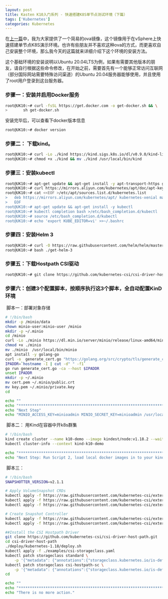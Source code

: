 ```yaml
---
layout: post
title: Kasten K10入门系列 - 快速搭建K8S单节点测试环境（下篇）
tags: ['Kubernetes']
categories: Kubernetes
---
```


在[上一篇](https://blog.backupnext.cloud/_posts/2020-12-07-Setting-up-quick-demo-for-K10-01/)中，我为大家提供了一个简易的ova镜像，这个镜像用于在vSphere上快速搭建单节点K8S演示环境。也许有些朋友并不喜欢这种ova的方式，而更喜欢自己安装整个环境，那么我今天的这篇就来详细介绍下这个环境的安装方法。

这个基础环境的安装说明以Ubuntu 20.04LTS为例，如果有需要其他版本的朋友，请自行根据这些命令修改，在开始之前，需要首先有一个能够正常访问互联网（部分国际网站需要特殊访问渠道）的Ubuntu 20.04服务器能够使用，并且使用了root用户登录到这台服务器。

### 步骤一：安装并启用Docker服务

```bash
root@UK10:~# curl -fsSL https://get.docker.com -o get-docker.sh && \
>		sh get-docker.sh
```

安装完毕后，可以查看下docker版本信息

```bash
root@UK10:~# docker version
```

### 步骤二： 下载kind。

```bash
root@UK10:~# curl -Lo ./kind https://kind.sigs.k8s.io/dl/v0.9.0/kind-linux-amd64
root@UK10:~# chmod +x ./kind && mv ./kind /usr/local/bin/kind
```

### 步骤三：安装kubectl

```bash
root@UK10:~# apt-get update && apt-get install -y apt-transport-https gnupg2
root@UK10:~# curl https://mirrors.aliyun.com/kubernetes/apt/doc/apt-key.gpg | apt-key add -
root@UK10:~# cat <<EOF >/etc/apt/sources.list.d/kubernetes.list
>	deb https://mirrors.aliyun.com/kubernetes/apt/ kubernetes-xenial main
>	EOF
root@UK10:~# apt-get update && apt-get install -y kubectl
root@UK10:~# kubectl completion bash >/etc/bash_completion.d/kubectl
root@UK10:~# source /etc/bash_completion.d/kubectl
root@UK10:~# echo 'export KUBE_EDITOR=vi' >>~/.bashrc
```

### 步骤四：安装Helm 3

```bash
root@UK10:~# curl -O https://raw.githubusercontent.com/helm/helm/master/scripts/get-helm-3
root@UK10:~# bash ./get-helm-3
```

### 步骤五：下载Hostpath CSI驱动

```bash
root@UK10:~# git clone https://github.com/kubernetes-csi/csi-driver-host-path.git
```

### 步骤六：创建3个配置脚本，按顺序执行这3个脚本，全自动配置KinD环境

​		脚本一：部署对象存储

```bash
# !/bin/bash
mkdir -p /minio/data
chown minio-user:minio-user /minio
mkdir -p ~/.minio
cd /minio
curl -Lo ./minio https://dl.min.io/server/minio/release/linux-amd64/minio
chmod +x ./minio 
mv ./minio  /usr/local/bin/minio
apt install -y golang-go
curl -o  generate_cert.go "https://golang.org/src/crypto/tls/generate_cert.go?m=text"
IPADDR=`hostname -I | cut -d" " -f1`
go run generate_cert.go -ca --host $IPADDR
unset IPADDR
mkdir -p ~/.minio
mv cert.pem ~/.minio/public.crt
mv key.pem ~/.minio/private.key
cd

echo ""
echo "*************************************************************************************"
echo "Next Step"
echo "MINIO_ACCESS_KEY=minioadmin MINIO_SECRET_KEY=minioadmin /usr/local/bin/minio server /minio/data"
```

​		脚本二： 用Kind在容器中开k8s群集

```bash
# !/bin/bash
kind create cluster --name k10-demo --image kindest/node:v1.18.2 --wait 600s
kubectl cluster-info --context kind-k10-demo

echo "******************************************************************************"
echo "Next Step: Run Script 2, load local docker images in to your kind cluster."
```

​		脚本三：

```bash
# !/bin/bash
SNAPSHOTTER_VERSION=v2.1.1

# Apply VolumeSnapshot CRDs
kubectl apply -f https://raw.githubusercontent.com/kubernetes-csi/external-snapshotter/${SNAPSHOTTER_VERSION}/config/crd/snapshot.storage.k8s.io_volumesnapshotclasses.yaml
kubectl apply -f https://raw.githubusercontent.com/kubernetes-csi/external-snapshotter/${SNAPSHOTTER_VERSION}/config/crd/snapshot.storage.k8s.io_volumesnapshotcontents.yaml
kubectl apply -f https://raw.githubusercontent.com/kubernetes-csi/external-snapshotter/${SNAPSHOTTER_VERSION}/config/crd/snapshot.storage.k8s.io_volumesnapshots.yaml

# Create Snapshot Controller
kubectl apply -f https://raw.githubusercontent.com/kubernetes-csi/external-snapshotter/${SNAPSHOTTER_VERSION}/deploy/kubernetes/snapshot-controller/rbac-snapshot-controller.yaml
kubectl apply -f https://raw.githubusercontent.com/kubernetes-csi/external-snapshotter/${SNAPSHOTTER_VERSION}/deploy/kubernetes/snapshot-controller/setup-snapshot-controller.yaml

##Install the CSI Hostpath Driver
git clone https://github.com/kubernetes-csi/csi-driver-host-path.git
cd csi-driver-host-path
./deploy/kubernetes-1.18/deploy.sh
kubectl apply -f ./examples/csi-storageclass.yaml
kubectl patch storageclass standard \
    -p '{"metadata": {"annotations":{"storageclass.kubernetes.io/is-default-class":"false"}}}'
kubectl patch storageclass csi-hostpath-sc \
    -p '{"metadata": {"annotations":{"storageclass.kubernetes.io/is-default-class":"true"}}}'
cd

echo ""
echo "*************************************************************************************"
echo "There is no more action."
```

